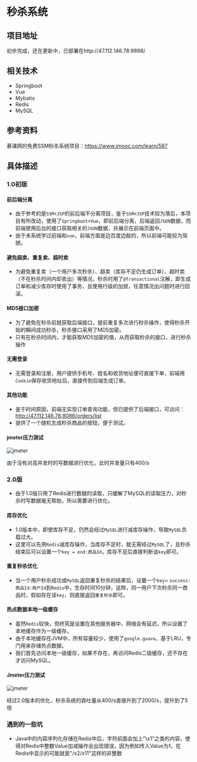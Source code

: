 # 秒杀系统

## 项目地址
初步完成，还在更新中，已部署在http://47.112.146.78:9898/

## 相关技术
- Springboot
- Vue
- Mybatis
- Redis
- MySQL


## 参考资料
慕课网的免费SSM秒杀系统项目：https://www.imooc.com/learn/587  

## 具体描述
### 1.0初版
#### 前后端分离
- 由于参考的是`SSM+JSP`的前后端不分离项目，鉴于`SSM+JSP`技术较为落后，本项目有所改动，使用了`Springboot+Vue`，即前后端分离，后端返回`JSON`数据，而前端使用后台的接口获取相关的`JSON`数据，并展示在前端页面中。
- 由于未系统学过前端和`vue`，前端方面是边百度边敲的，所以前端可能较为简陋。
#### 避免超卖、重复卖、超时卖
- 为避免重复卖（一个用户多次秒杀）、超卖（库存不足仍生成订单）、超时卖（不在秒杀时间内却卖出）等情况，秒杀时用了`@Transactional`注解，即生成订单和减少库存时使用了事务，且使用行级的加锁，任意情况出问题时进行回滚。

#### MD5接口加密
- 为了避免在秒杀前就获取后端接口，提前重复多次进行秒杀操作，使得秒杀开始的瞬间成功秒杀，秒杀接口采用了MD5加密。
- 只有在秒杀时间内，才能获取MD5加密的值，从而获取秒杀的接口，进行秒杀操作

#### 无需登录
- 无需登录和注册，用户提供手机号、姓名和收货地址便可直接下单，前端用`Cookie`保存收货地址后，直接传到后端生成订单。

#### 其他功能
- 鉴于时间原因，前端无实现订单查询功能，但已提供了后端接口，可访问：http://47.112.146.78:8086/orders/list
- 提供了一个随机生成秒杀商品的按钮，便于测试。
#### jmeter压力测试
![jmeter](https://github.com/MMMMMMMW/seckill/blob/master/image/seckill1.0.png?raw=true)

由于没有对高并发时的写数据进行优化，此时并发量只有400/s


### 2.0版
- 由于1.0版只用了Redis进行数据的读取，只缓解了MySQL的读取压力，对秒杀时写数据毫无帮助，所以需要进行优化。

#### 库存优化
- 1.0版本中，即使库存不足，仍然会经过`MySQL`进行减库存操作，导致`MySQL`负载过大。
- 这里可以先用`Redis`减库存操作，当库存不足时，就无需经过`MySQL`了，且秒杀结束后可以设置一个`key = end:商品Id`，库存不足后直接判断该`key`即可。

#### 重复秒杀优化
- 当一个用户秒杀成功或`MySQL`返回重复秒杀的结果后，设置一个`key`= `success:商品Id:用户Id`到`Redis`中，生存时间10分钟，这样，同一用户下次秒杀同一商品时，假如存在该`key`，则直接返回`重复秒杀`即可。

#### 热点数据本地一级缓存
- 虽然`Redis`较快，但终究是设置在其他服务器中，网络会有延迟，所以设置了本地缓存作为一级缓存。  
- 由于本地缓存在JVM中，所有容量较少，使用了`google.guava`，基于LRU，专门用来存储热点数据。  
- 我们首先访问本地一级缓存，如果不存在，再访问Redis二级缓存，还不存在才访问MySQL。

#### Jmeter压力测试
![jmeter](https://github.com/MMMMMMMW/seckill/blob/master/image/seckill2.0.png?raw=true)

经过2.0版本的优化，秒杀系统的吞吐量从400/s直接升到了2000/s，提升到了5倍

### 遇到的一些坑
- Java中的内容序列化存储在Redis中后，字符前面会加上"\x1"之类的内容，使得对Redis中整数Value加减操作会出现错误，因为例如传入Value为1，在Redis中显示的可能就是"/x2/x11"这样的非整数



